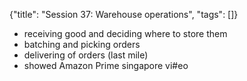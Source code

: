 {"title": "Session 37: Warehouse operations", "tags": []}


* receiving good and deciding where to store them
* batching and picking orders
* delivering of orders (last mile)
* showed Amazon Prime singapore vi#eo

